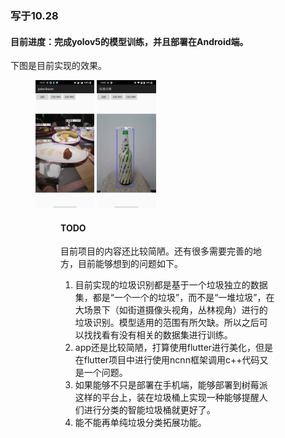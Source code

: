 ### 写于10.28

#### 目前进度：完成yolov5的模型训练，并且部署在Android端。

下图是目前实现的效果。

<figure><img src="./效果1.jpg" alt="效果" style="zoom: 20%;"/>
<img src="./效果2.jpg" alt="" style="zoom: 20%;" /><figure/>

#### TODO

目前项目的内容还比较简陋。还有很多需要完善的地方，目前能够想到的问题如下。

1. 目前实现的垃圾识别都是基于一个垃圾独立的数据集，都是“一个一个的垃圾”，而不是“一堆垃圾”，在大场景下（如街道摄像头视角，丛林视角）进行的垃圾识别。模型适用的范围有所欠缺。所以之后可以找找看有没有相关的数据集进行训练。
2. app还是比较简陋，打算使用flutter进行美化，但是在flutter项目中进行使用ncnn框架调用c++代码又是一个问题。
3. 如果能够不只是部署在手机端，能够部署到树莓派这样的平台上，装在垃圾桶上实现一种能够提醒人们进行分类的智能垃圾桶就更好了。
4. 能不能再单纯垃圾分类拓展功能。
